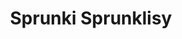 ---
slug: sprunki-sprunklisy-2718
title: Sprunki Sprunklisy
description: "Sprunki Sprunklisy is an exciting online game. Play for free directly in your browser!"
icon: /images/popular_mods/Sprunki Sprunklisy.png
url: https://wowtbc.net/sprunkin/sprunki-sprunklisy/index.html
previewImage: /images/popular_mods/Sprunki Sprunklisy.png
type: popular mods

# SEO配置
seo:
  title: "Sprunki Sprunklisy - Play Free Online Game | Fun Browser Games"
  description: "Sprunki Sprunklisy - Play this fun online game for free in your browser. No download required!"
  ogImage: "/images/popular_mods/Sprunki Sprunklisy.png"
  keywords: "sprunki-sprunklisy-2718, online game, browser game, free game, popular mods game, play online"

videoUrls:
  - https://www.youtube.com/embed/example1
  - https://www.youtube.com/embed/example2

whyPlay:
  title: "Why Play Sprunki Sprunklisy?"
  items:
    - "Immersive Gameplay: Sprunki Sprunklisy offers an engaging and immersive gaming experience that will keep you entertained for hours"
    - "Challenging Levels: Test your skills with increasingly difficult challenges and obstacles"
    - "Beautiful Graphics: Enjoy stunning visuals and smooth animations that bring the game world to life"
    - "Regular Updates: New content and features are added regularly to keep the game fresh and exciting"
    - "Free to Play: Experience all the fun without spending a penny"
    - "Community Features: Connect with other players, share strategies, and compete for high scores"
    - "Cross-Platform: Play on any device with a web browser, no downloads required"

features:
  title: "Key Features of Sprunki Sprunklisy"
  image: "/images/popular_mods/Sprunki Sprunklisy.png"
  items:
    - "Intuitive Controls: Easy to learn controls make Sprunki Sprunklisy accessible for players of all skill levels"
    - "Multiple Game Modes: Enjoy various gameplay options that provide different challenges and experiences"
    - "Character Customization: Personalize your gaming experience with unique characters and items"
    - "Achievement System: Complete special tasks to earn rewards and recognition"
    - "Leaderboards: Compete with players worldwide and see who can achieve the highest scores"

characteristics:
  title: "Game Characteristics"
  image: "/images/popular_mods/Sprunki Sprunklisy.png"
  items:
    - "Genre: Popular mods game with elements of strategy and skill"
    - "Difficulty: Suitable for both casual gamers and those seeking a challenge"
    - "Play Time: Quick sessions or extended gameplay, depending on your preference"
    - "Art Style: Vibrant and engaging visuals that enhance the gaming experience"
    - "Sound Design: Immersive audio that complements the gameplay perfectly"

info: "Sprunki Sprunklisy is an exciting online game that offers players a unique and engaging gaming experience. With its intuitive controls, stunning visuals, and challenging gameplay, Sprunki Sprunklisy provides hours of entertainment for players of all ages and skill levels. Whether you're looking for a quick gaming session during a break or an extended play session, Sprunki Sprunklisy delivers an immersive experience that will keep you coming back for more. The game features multiple levels of increasing difficulty, ensuring that players are constantly challenged as they progress. With regular updates adding new content and features, Sprunki Sprunklisy remains fresh and exciting, providing endless entertainment options for its growing community of players."

howToPlayIntro: "Welcome to Sprunki Sprunklisy! This guide will walk you through the basics and help you master the game. Whether you're a beginner or looking to improve your skills, these tips and instructions will enhance your gaming experience."

howToPlaySteps:
  - title: "Getting Started"
    description: "Begin your Sprunki Sprunklisy adventure by familiarizing yourself with the controls. Use your keyboard or mouse to navigate through the game interface. The tutorial will guide you through the basic mechanics and help you understand the objectives."
  - title: "Understanding the Objectives"
    description: "In Sprunki Sprunklisy, your main goal is to progress through levels by completing specific objectives. Each level presents unique challenges that require different strategies and approaches."
  - title: "Mastering the Controls"
    description: "Practice using the controls to improve your precision and reaction time. Sprunki Sprunklisy requires quick reflexes and strategic thinking to overcome obstacles and defeat opponents."
  - title: "Utilizing Power-ups"
    description: "Collect power-ups throughout the game to enhance your abilities and overcome difficult challenges. Each power-up offers unique advantages that can be crucial for success."
  - title: "Developing Strategies"
    description: "As you progress in Sprunki Sprunklisy, develop effective strategies for different scenarios. Analyze patterns, anticipate challenges, and adapt your approach to maximize your performance."

faq:
  title: "Frequently Asked Questions about Sprunki Sprunklisy"
  items:
    - question: "Is Sprunki Sprunklisy free to play?"
      answer: "Yes, Sprunki Sprunklisy is completely free to play directly in your web browser. No downloads or purchases are required to enjoy the full game experience."
    - question: "Can I play Sprunki Sprunklisy on mobile devices?"
      answer: "Yes, Sprunki Sprunklisy is optimized for both desktop and mobile play. You can enjoy the game on any device with a web browser and internet connection."
    - question: "Are there any in-game purchases?"
      answer: "While Sprunki Sprunklisy is free to play, there may be optional in-game purchases available for cosmetic items or additional features that don't affect core gameplay."
    - question: "How often is Sprunki Sprunklisy updated?"
      answer: "The developers regularly update Sprunki Sprunklisy with new content, features, and improvements based on player feedback and game performance."
    - question: "Can I play Sprunki Sprunklisy offline?"
      answer: "Currently, Sprunki Sprunklisy requires an internet connection to play as it's a browser-based online game."
    - question: "Is Sprunki Sprunklisy suitable for children?"
      answer: "Yes, Sprunki Sprunklisy is designed to be family-friendly and suitable for players of all ages."
    - question: "How do I report bugs or issues?"
      answer: "If you encounter any problems while playing Sprunki Sprunklisy, you can report them through the game's support page or contact the developers directly through their website."
    - question: "Still Have Questions?"
      answer: "If you have additional questions about Sprunki Sprunklisy that aren't covered in this FAQ, please visit our support center or contact our customer service team for assistance."
---